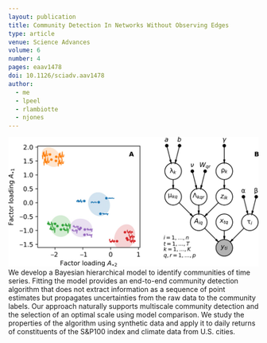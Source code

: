 ```yaml
---
layout: publication
title: Community Detection In Networks Without Observing Edges
type: article
venue: Science Advances
volume: 6
number: 4
pages: eaav1478
doi: 10.1126/sciadv.aav1478
author:
  - me
  - lpeel
  - rlambiotte
  - njones
---
```


![thumbnail](/assets/2020-01-24-community-detection-without-observing-edges/thumbnail.png)
We develop a Bayesian hierarchical model to identify communities of time series. Fitting the model provides an end-to-end community detection algorithm that does not extract information as a sequence of point estimates but propagates uncertainties from the raw data to the community labels. Our approach naturally supports multiscale community detection and the selection of an optimal scale using model comparison. We study the properties of the algorithm using synthetic data and apply it to daily returns of constituents of the S&P100 index and climate data from U.S. cities.
